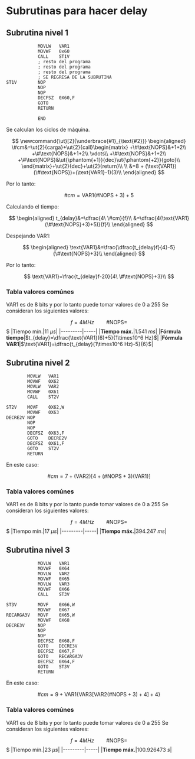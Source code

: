 # Subrutinas para hacer delay
## Subrutina nivel 1
```mpasm
			MOVLW 	VAR1
			MOVWF	0x60
			CALL	ST1V
			; resto del programa
			; resto del programa
			; resto del programa
			; SE REGRESA DE LA SUBRUTINA
ST1V		NOP
			NOP
			NOP
			DECFSZ	0X60,F
			GOTO
			RETURN
			
			END
```
Se calculan los ciclos de máquina.

$$
\newcommand{\ut}[2]{\underbrace{#1}_{\text{#2}}}
\begin{aligned}
\#cm&=\ut{2}{carga}+\ut{2}{call}\begin{matrix}
+\#\text{NOPS}&+1+2\\
+\#\text{NOPS}&+1+2\\
\vdots\\
+\#\text{NOPS}&+1+2\\
+\#\text{NOPS}&\ut{\phantom{+1}}{dec}\ut{\phantom{+2}}{goto}\\
\end{matrix}+\ut{2}{dec}+\ut{2}{return}\\
\\
&=8 + (\text{VAR1})(\#\text{NOPS})+(\text{VAR1}-1)(3)\\
\end{aligned}
$$

Por lo tanto:

$$
\#cm=\text{VAR1}(\#\text{NOPS}+3)+5
$$

Calculando el tiempo:

$$
\begin{aligned}
t_{delay}&=\dfrac{4\ \#cm}{f}\\
&=\dfrac{4(\text{VAR1}(\#\text{NOPS}+3)+5)}{f}\\
\end{aligned}
$$

Despejando $\text{VAR1}$:

$$
\begin{aligned}
\text{VAR1}&=\frac{\dfrac{t_{delay}f}{4}-5}{\#\text{NOPS}+3}\\
\end{aligned}
$$

Por lo tanto:

$$
\text{VAR1}=\frac{t_{delay}f-20}{4\ \#\text{NOPS}+3}\\
$$

### Tabla valores comúnes
$\text{VAR1}$ es de 8 bits y por lo tanto puede tomar valores de 0 a 255
Se consideran los siguientes valores:

$$f=4MHz\quad\quad \#\text{NOPS}=$$
$
|Tiempo mín.|$11\ \mu s$|
|---------|-----|
|**Tiempo máx.**|$1.541\ ms$|
|**Fórmula tiempo**|$t_{delay}=\dfrac{\text{VAR1}(6)+5}{1\times10^6 Hz}$|
|**Fórmula $\text{VAR1}$**|$\text{VAR1}=\dfrac{t_{delay}(1\times10^6 Hz)-5}{6}$|

## Subrutina nivel 2
```
		MOVLW	VAR1
		MOVWF	0X62
		MOVLW	VAR2
		MOVWF	0X61
		CALL	ST2V

ST2V	MOVF 	0X62,W
		MOVWF	0X63
DECRE2V	NOP
		NOP
		NOP
		DECFSZ	0X63,F
		GOTO	DECRE2V
		DECFSZ	0X61,F
		GOTO	ST2V
		RETURN
```
En este caso:

$$
\#cm=7+(\text{VAR2})[4+(\#\text{NOPS}+3)(\text{VAR1})]
$$

### Tabla valores comúnes
$\text{VAR1}$ es de 8 bits y por lo tanto puede tomar valores de 0 a 255
Se consideran los siguientes valores:

$$f=4MHz\quad\quad \#\text{NOPS}=$$
$
|Tiempo mín.|$17\ \mu s$|
|---------|-----|
|**Tiempo máx.**|$394.247\ ms$|

## Subrutina nivel 3
```
			MOVLW	VAR1
			MOVWF	0X64
			MOVLW	VAR2
			MOVWF	0X65
			MOVLW	VAR3
			MOVWF	0X66
			CALL	ST3V
			
ST3V		MOVF	0X66,W
			MOVWF	0X67
RECARGA3V	MOVF	0X65,W
			MOVWF 	0X68
DECRE3V		NOP
			NOP
			NOP
			DECFSZ	0X68,F
			GOTO	DECRE3V
			DECFSZ	0X67,F
			GOTO	RECARGA3V
			DECFSZ	0X64,F
			GOTO	ST3V
			RETURN
```
En este caso:

$$
\#cm=9+\text{VAR1}\Big\{\text{VAR3}\big[\text{VAR2}(\#\text{NOPS}+3)+4\big]+4\Big\}
$$

### Tabla valores comúnes
$\text{VAR1}$ es de 8 bits y por lo tanto puede tomar valores de 0 a 255
Se consideran los siguientes valores:

$$f=4MHz\quad\quad \#\text{NOPS}=$$
$
|Tiempo mín.|$23\ \mu s$|
|---------|-----|
|**Tiempo máx.**|$100.926473\ s$|